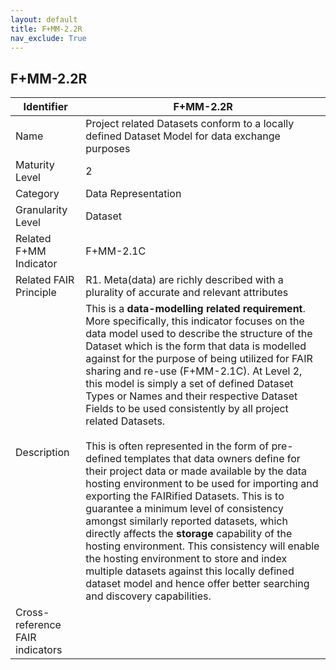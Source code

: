 ```yaml
---
layout: default
title: F+MM-2.2R
nav_exclude: True
---
```


## F+MM-2.2R

| Identifier | F+MM-2.2R |
| ---------- | ----------|
| Name | Project related Datasets conform to a locally defined Dataset Model for data exchange purposes |
| Maturity Level | 2 |
| Category | Data Representation |
| Granularity Level | Dataset |
| Related F+MM Indicator| F+MM-2.1C|
| Related FAIR Principle | R1. Meta(data) are richly described with a plurality of accurate and relevant attributes |
| Description | This is a **data-modelling related requirement**. More specifically, this indicator focuses on the data model used to describe the structure of the Dataset which is the form that data is modelled against for the purpose of being utilized for FAIR sharing and re-use (F+MM-2.1C). At Level 2, this model is simply a set of defined Dataset Types or Names and their respective Dataset Fields to be used consistently by all project related Datasets. <br> <br> This is often represented in the form of pre-defined templates that data owners define for their project data or made available by the data hosting environment to be used for importing and exporting the FAIRified Datasets. This is to guarantee a minimum level of consistency amongst similarly reported datasets, which directly affects the **storage** capability of the hosting environment. This consistency will enable the hosting environment to store and index multiple datasets against this locally defined dataset model and hence offer better searching and discovery capabilities. |
| Cross-reference FAIR indicators | |
